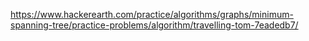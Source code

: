 https://www.hackerearth.com/practice/algorithms/graphs/minimum-spanning-tree/practice-problems/algorithm/travelling-tom-7eadedb7/

